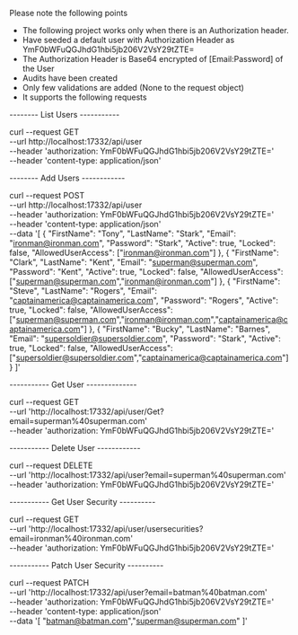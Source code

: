Please note the following points

- The following project works only when there is an Authorization header.
- Have seeded a default user with Authorization Header as YmF0bWFuQGJhdG1hbi5jb206V2VsY29tZTE=
- The Authorization Header is Base64 encrypted of [Email:Password] of the User
- Audits have been created
- Only few validations are added (None to the request object)
- It supports the following requests

-------- List Users -----------

curl --request GET \
  --url http://localhost:17332/api/user \
  --header 'authorization: YmF0bWFuQGJhdG1hbi5jb206V2VsY29tZTE=' \
  --header 'content-type: application/json'


-------- Add Users ------------

curl --request POST \
  --url http://localhost:17332/api/user \
  --header 'authorization: YmF0bWFuQGJhdG1hbi5jb206V2VsY29tZTE=' \
  --header 'content-type: application/json' \
  --data '[
	{
		"FirstName": "Tony",
		"LastName": "Stark",
		"Email": "ironman@ironman.com",
		"Password": "Stark",
		"Active": true,
		"Locked": false,
		"AllowedUserAccess": ["ironman@ironman.com"]
	},
	{
		"FirstName": "Clark",
		"LastName": "Kent",
		"Email": "superman@superman.com",
		"Password": "Kent",
		"Active": true,
		"Locked": false,
		"AllowedUserAccess": ["superman@superman.com","ironman@ironman.com"]
	},
	{
		"FirstName": "Steve",
		"LastName": "Rogers",
		"Email": "captainamerica@captainamerica.com",
		"Password": "Rogers",
		"Active": true,
		"Locked": false,
		"AllowedUserAccess": ["superman@superman.com","ironman@ironman.com","captainamerica@captainamerica.com"]
	},
	{
		"FirstName": "Bucky",
		"LastName": "Barnes",
		"Email": "supersoldier@supersoldier.com",
		"Password": "Stark",
		"Active": true,
		"Locked": false,
		"AllowedUserAccess": ["supersoldier@supersoldier.com","captainamerica@captainamerica.com"]
	}
]'

----------- Get User --------------

curl --request GET \
  --url 'http://localhost:17332/api/user/Get?email=superman%40superman.com' \
  --header 'authorization: YmF0bWFuQGJhdG1hbi5jb206V2VsY29tZTE='

----------- Delete User ------------

curl --request DELETE \
  --url 'http://localhost:17332/api/user?email=superman%40superman.com' \
  --header 'authorization: YmF0bWFuQGJhdG1hbi5jb206V2VsY29tZTE='

----------- Get User Security ----------

curl --request GET \
  --url 'http://localhost:17332/api/user/usersecurities?email=ironman%40ironman.com' \
  --header 'authorization: YmF0bWFuQGJhdG1hbi5jb206V2VsY29tZTE='

----------- Patch User Security ----------

curl --request PATCH \
  --url 'http://localhost:17332/api/user?email=batman%40batman.com' \
  --header 'authorization: YmF0bWFuQGJhdG1hbi5jb206V2VsY29tZTE=' \
  --header 'content-type: application/json' \
  --data '[
	"batman@batman.com","superman@superman.com"
]'